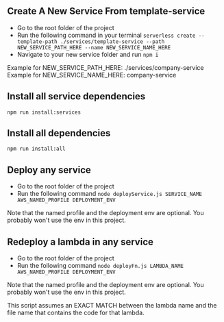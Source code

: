 ## Create A New Service From template-service

- Go to the root folder of the project
- Run the following command in your terminal `serverless create --template-path ./services/template-service --path NEW_SERVICE_PATH_HERE --name NEW_SERVICE_NAME_HERE`
- Navigate to your new service folder and run `npm i`

Example for NEW_SERVICE_PATH_HERE: ./services/company-service
Example for NEW_SERVICE_NAME_HERE: company-service

## Install all service dependencies

`npm run install:services`

## Install all dependencies

`npm run install:all`

## Deploy any service

- Go to the root folder of the project
- Run the following command `node deployService.js SERVICE_NAME AWS_NAMED_PROFILE DEPLOYMENT_ENV`

Note that the named profile and the deployment env are optional. You probably won't use the env in this project.

## Redeploy a lambda in any service

- Go to the root folder of the project
- Run the following command `node deployFn.js LAMBDA_NAME AWS_NAMED_PROFILE DEPLOYMENT_ENV`

Note that the named profile and the deployment env are optional. You probably won't use the env in this project.

This script assumes an EXACT MATCH between the lambda name and the file name that contains the code for that lambda.
